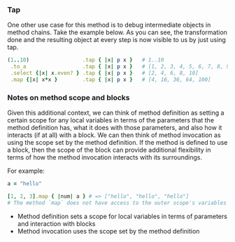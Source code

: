 ### Tap

One other use case for this method is to debug intermediate objects in method chains. Take the example below. As you can see, the transformation done and the resulting object at every step is now visible to us by just using tap.

```ruby
(1..10)                 .tap { |x| p x }   # 1..10
 .to_a                  .tap { |x| p x }   # [1, 2, 3, 4, 5, 6, 7, 8, 9, 10]
 .select {|x| x.even? } .tap { |x| p x }   # [2, 4, 6, 8, 10]
 .map {|x| x*x }        .tap { |x| p x }   # [4, 16, 36, 64, 100]
```

### Notes on method scope and blocks

Given this additional context, we can think of method definition as setting a certain scope for any local variables in terms of the parameters that the method definition has, what it does with those parameters, and also how it interacts (if at all) with a block. We can then think of method invocation as using the scope set by the method definition. If the method is defined to use a block, then the scope of the block can provide additional flexibility in terms of how the method invocation interacts with its surroundings.

For example:

```ruby
a = "hello"

[1, 2, 3].map { |num| a } # => ["hello", "hello", "hello"]
# The method `map` does not have access to the outer scope's variables but can act on them through the block's return value.
```

- Method definition sets a scope for local variables in terms of parameters and interaction with blocks
- Method invocation uses the scope set by the method definition